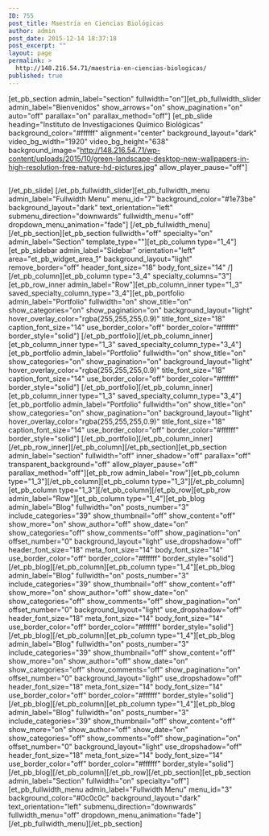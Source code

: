 ```yaml
---
ID: 755
post_title: Maestría en Ciencias Biológicas
author: admin
post_date: 2015-12-14 18:37:18
post_excerpt: ""
layout: page
permalink: >
  http://148.216.54.71/maestria-en-ciencias-biologicas/
published: true
---
```

[et_pb_section admin_label="section" fullwidth="on"][et_pb_fullwidth_slider admin_label="Bienvenidos" show_arrows="on" show_pagination="on" auto="off" parallax="on" parallax_method="off"] [et_pb_slide heading="Instituto de Investigaciones Químico Biológicas" background_color="#ffffff" alignment="center" background_layout="dark" video_bg_width="1920" video_bg_height="638" background_image="http://148.216.54.71/wp-content/uploads/2015/10/green-landscape-desktop-new-wallpapers-in-high-resolution-free-nature-hd-pictures.jpg" allow_player_pause="off"]
<h2></h2>
[/et_pb_slide] [/et_pb_fullwidth_slider][et_pb_fullwidth_menu admin_label="Fullwidth Menu" menu_id="7" background_color="#1e73be" background_layout="dark" text_orientation="left" submenu_direction="downwards" fullwidth_menu="off" dropdown_menu_animation="fade"] [/et_pb_fullwidth_menu][/et_pb_section][et_pb_section fullwidth="off" specialty="on" admin_label="Section" template_type=""][et_pb_column type="1_4"][et_pb_sidebar admin_label="Sidebar" orientation="left" area="et_pb_widget_area_1" background_layout="light" remove_border="off" header_font_size="18" body_font_size="14" /][/et_pb_column][et_pb_column type="3_4" specialty_columns="3"][et_pb_row_inner admin_label="Row"][et_pb_column_inner type="1_3" saved_specialty_column_type="3_4"][et_pb_portfolio admin_label="Portfolio" fullwidth="on" show_title="on" show_categories="on" show_pagination="on" background_layout="light" hover_overlay_color="rgba(255,255,255,0.9)" title_font_size="18" caption_font_size="14" use_border_color="off" border_color="#ffffff" border_style="solid"] [/et_pb_portfolio][/et_pb_column_inner][et_pb_column_inner type="1_3" saved_specialty_column_type="3_4"][et_pb_portfolio admin_label="Portfolio" fullwidth="on" show_title="on" show_categories="on" show_pagination="on" background_layout="light" hover_overlay_color="rgba(255,255,255,0.9)" title_font_size="18" caption_font_size="14" use_border_color="off" border_color="#ffffff" border_style="solid"] [/et_pb_portfolio][/et_pb_column_inner][et_pb_column_inner type="1_3" saved_specialty_column_type="3_4"][et_pb_portfolio admin_label="Portfolio" fullwidth="on" show_title="on" show_categories="on" show_pagination="on" background_layout="light" hover_overlay_color="rgba(255,255,255,0.9)" title_font_size="18" caption_font_size="14" use_border_color="off" border_color="#ffffff" border_style="solid"] [/et_pb_portfolio][/et_pb_column_inner][/et_pb_row_inner][/et_pb_column][/et_pb_section][et_pb_section admin_label="section" fullwidth="off" inner_shadow="off" parallax="off" transparent_background="off" allow_player_pause="off" parallax_method="off"][et_pb_row admin_label="row"][et_pb_column type="1_3"][/et_pb_column][et_pb_column type="1_3"][/et_pb_column][et_pb_column type="1_3"][/et_pb_column][/et_pb_row][et_pb_row admin_label="Row"][et_pb_column type="1_4"][et_pb_blog admin_label="Blog" fullwidth="on" posts_number="3" include_categories="39" show_thumbnail="off" show_content="off" show_more="on" show_author="off" show_date="on" show_categories="off" show_comments="off" show_pagination="on" offset_number="0" background_layout="light" use_dropshadow="off" header_font_size="18" meta_font_size="14" body_font_size="14" use_border_color="off" border_color="#ffffff" border_style="solid"] [/et_pb_blog][/et_pb_column][et_pb_column type="1_4"][et_pb_blog admin_label="Blog" fullwidth="on" posts_number="3" include_categories="39" show_thumbnail="off" show_content="off" show_more="on" show_author="off" show_date="on" show_categories="off" show_comments="off" show_pagination="on" offset_number="0" background_layout="light" use_dropshadow="off" header_font_size="18" meta_font_size="14" body_font_size="14" use_border_color="off" border_color="#ffffff" border_style="solid"] [/et_pb_blog][/et_pb_column][et_pb_column type="1_4"][et_pb_blog admin_label="Blog" fullwidth="on" posts_number="3" include_categories="39" show_thumbnail="off" show_content="off" show_more="on" show_author="off" show_date="on" show_categories="off" show_comments="off" show_pagination="on" offset_number="0" background_layout="light" use_dropshadow="off" header_font_size="18" meta_font_size="14" body_font_size="14" use_border_color="off" border_color="#ffffff" border_style="solid"] [/et_pb_blog][/et_pb_column][et_pb_column type="1_4"][et_pb_blog admin_label="Blog" fullwidth="on" posts_number="3" include_categories="39" show_thumbnail="off" show_content="off" show_more="on" show_author="off" show_date="on" show_categories="off" show_comments="off" show_pagination="on" offset_number="0" background_layout="light" use_dropshadow="off" header_font_size="18" meta_font_size="14" body_font_size="14" use_border_color="off" border_color="#ffffff" border_style="solid"] [/et_pb_blog][/et_pb_column][/et_pb_row][/et_pb_section][et_pb_section admin_label="Section" fullwidth="on" specialty="off"][et_pb_fullwidth_menu admin_label="Fullwidth Menu" menu_id="3" background_color="#0c0c0c" background_layout="dark" text_orientation="left" submenu_direction="downwards" fullwidth_menu="off" dropdown_menu_animation="fade"] [/et_pb_fullwidth_menu][/et_pb_section]